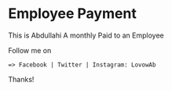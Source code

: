 # Employee Payment
This is Abdullahi
A monthly Paid to an Employee


Follow me on

    => Facebook | Twitter | Instagram: LovowAb
    
Thanks!
